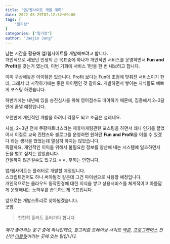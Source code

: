 ```yaml
---
title: "앱/웹사이트 개발 계획"
date: 2022-05-29T07:12:52+09:00
tags: [
	"일기장"
]
categories: ["일기장"]
author: "Jaejin Jang"
---
```


남는 시간을 활용해 앱/웹사이트를 개발해보려고 합니다.  
개인적으로 세웠던 인생의 큰 목표중에 하나가 개인적인 서비스를 운영하면서 **Fun and Profit**을 갖는거 였는데,
이번 기회에 서비스 1탄을 한 번 내보려고 합니다.

이미 구상해놓은 아이템은 있습니다. Profit 보다는 Fun에 초점에 맞춰진 서비스이기 한데, 그래서 더 시작하기에는 좋은 아이템인 것 같아요.
개발하면서 쌓이는 지식들도 예쁘게 포스팅 하겠습니다.

하반기에는 내년에 있을 승진심사를 위해 영어점수도 따야하기 때문에, 집중해서 2~3달안에 끝낼 예정입니다.

오랜만에 개인적인 개발을 하려니 걱정도 되고 조금은 설레네요.  

사실, 2~3년 전에 쿠팡파트너스라는 제휴마케팅관련 포스팅을 하면서 꽤나 인기를 끌었어서 이걸로 교육 컨텐츠와
블로그를 운영하면 원하던 **Fun and Profit**을 이룰 수 있겠다 라는 생각을 했었는데 열심히 하지는 않았습니다.  
뭐랄까요, 개인적인 이익을 위해서 불필요한 정보를 양산해 내는 시스템에 일조하면서 돈을 벌고 싶지는 않았습니다.  
간절하지 않은걸수도 있구요 ㅎㅎ. 후회는 안합니다.

앱/웹사이트는 플러터로 개발할 예정입니다.  
스크립트언어도 하나 써야될것 같은데 그건 파이썬으로 사용할 예정입니다.  
개인적으로는 클라우드 동작환경에 대한 지식을 쌓고 상용서비스를 체계적이고 아름답게 운영해내는 노하우를 습득하는게 목표입니다.

앞으로는 개발스토리로 찾아뵙겠습니다.  
굿밤.

>천천히 흘러도 흘러가야 합니다.
###### 제가 좋아하는 문구 중에 하나인데요, 알고리즘 트레이닝 사이트 [백준](https://www.acmicpc.net/), [프로그래머스](httphttps://programmers.co.kr/) 전신인 [더블릿](http://220.89.64.243/)이라는 곳에 있는 말입니다.